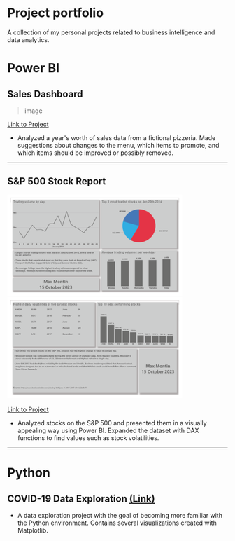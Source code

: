 # Project portfolio
A collection of my personal projects related to business intelligence and data analytics.
# Power BI
## Sales Dashboard
> image

[Link to Project](https://github.com/max-montin/SalesDashboard)
- Analyzed a year's worth of sales data from a fictional pizzeria. Made suggestions about changes to the menu, which items to promote, and which items should be improved or possibly removed.
***
## S&P 500 Stock Report
<img src="https://github.com/max-montin/SP500/blob/main/sp500_1.png" width="400"><img src="https://github.com/max-montin/SP500/blob/main/sp500_2.png" width="400">

[Link to Project](https://github.com/max-montin/SP500)
- Analyzed stocks on the S&P 500 and presented them in a visually appealing way using Power BI. Expanded the dataset with DAX functions to find values such as stock volatilities.
***
# Python
## COVID-19 Data Exploration [(Link)](https://github.com/max-montin/COVID-19)
- A data exploration project with the goal of becoming more familiar with the Python environment. Contains several visualizations created with Matplotlib.
